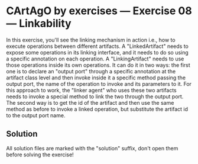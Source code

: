 # CArtAgO by exercises — Exercise 08 — Linkability

In this exercise, you'll see the linking mechanism in action i.e., how to execute operations between different artifacts.
A "LinkedArtifact" needs to expose some operations in its linking interface,
and it needs to do so using a specific annotation on each operation.
A "LinkingArtifact" needs to use those operations inside its own operations.
It can do it in two ways:
the first one is to declare an "output port"
through a specific annotation at the artifact class level and then invoke inside it a specific method passing the output port,
the name of the operation to invoke and its parameters to it.
For this approach to work, the "linker agent"
who uses these two artifacts needs to invoke a special method to link the two through the output port.
The second way is to get the id of the artifact and then use the same method as before to invoke a linked operation, 
but substitute the artifact id to the output port name.

## Solution

All solution files are marked with the "solution" suffix, don't open them before solving the exercise!
